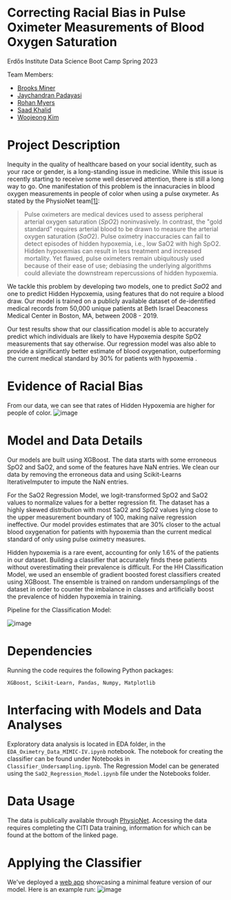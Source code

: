 # Correcting Racial Bias in Pulse Oximeter Measurements of Blood Oxygen Saturation
Erdős Institute Data Science Boot Camp Spring 2023

Team Members:
- [Brooks Miner](https://www.linkedin.com/in/brooks-miner/)
- [Jaychandran Padayasi](https://www.linkedin.com/in/jaychandran-padayasi/)
- [Rohan Myers](https://www.linkedin.com/in/rohanmyers/)
- [Saad Khalid](https://www.linkedin.com/in/saad-khalid-9b31b3125/)
- [Woojeong Kim](https://math.indiana.edu/about/graduate-students/Kim-Woojeong.html)

# Project Description

Inequity in the quality of healthcare based on your social identity, such as your race or gender, is a long-standing issue in medicine. While this issue is recently starting to receive some well deserved attention, there is still a long way to go. One manifestation of this problem is the innacuracies in blood oxygen measurements in people of color when using a pulse oxymeter. As stated by the PhysioNet team[[1]](https://physionet.org/content/mit-critical-datathon-2023/1.0.0/):

>Pulse oximeters are medical devices used to assess peripheral arterial oxygen saturation $(SpO2)$ noninvasively. In contrast, the "gold standard" requires arterial blood to be drawn to measure the arterial oxygen saturation $(SaO2)$. Pulse oximetry inaccuracies can fail to detect episodes of hidden hypoxemia, i.e., low SaO2 with high SpO2. Hidden hypoxemias can result in less treatment and increased mortality. Yet flawed, pulse oximeters remain ubiquitously used because of their ease of use; debiasing the underlying algorithms could alleviate the downstream repercussions of hidden hypoxemia.<br>

We tackle this problem by developing two models, one to predict $SaO2$ and one to predict Hidden Hypoxemia, using features that do not require a blood draw. Our model is trained on a publicly available dataset of de-identified medical records from 50,000 unique patients at Beth Israel Deaconess Medical Center in Boston, MA, between 2008 - 2019.<br>

Our test results show that our classification model is able to accurately predict which individuals are likely to have Hypoxemia despite SpO2 measurements that say otherwise. Our regression model was also able to provide a significantly better estimate of blood oxygenation, outperforming the current medical standard by 30% for patients with hypoxemia .<br>

# Evidence of Racial Bias
From our data, we can see that rates of Hidden Hypoxemia are higher for people of color.
![image](https://github.com/brooksminer/pulse-ox-correction/assets/12636792/07c8aba1-953b-4dc2-8baa-98aa485cb1ba)

# Model and Data Details
Our models are built using XGBoost. The data starts with some erroneous SpO2 and SaO2, and some of the features have NaN entries. We clean our data by removing the erroneous data and using Scikit-Learns IterativeImputer to impute the NaN entries. <br>

For the SaO2 Regression Model, we logit-transformed SpO2 and SaO2 values to normalize values for a better regression fit. The dataset has a highly skewed distribution with most SaO2 and SpO2 values lying close to the upper measurement boundary of 100, making naïve regression ineffective. Our model provides estimates that are 30% closer to the actual blood oxygenation for patients with hypoxemia than the current medical standard of only using pulse oximetry measures. <br>

Hidden hypoxemia is a rare event, accounting for only 1.6% of the patients in our dataset. Building a classifier that accurately finds these patients without overestimating their prevalence is difficult. For the HH Classification Model, we used an ensemble of gradient boosted forest classifiers created using XGBoost. The ensemble is trained on random undersamplings of the dataset in order to counter the imbalance in classes and artificially boost the prevalence of hidden hypoxemia in training.

Pipeline for the Classification Model:<br>

![image](https://github.com/brooksminer/pulse-ox-correction/assets/12636792/23613069-9ae7-4752-a936-fc221c36c84a)



# Dependencies
Running the code requires the following Python packages: 
```
XGBoost, Scikit-Learn, Pandas, Numpy, Matplotlib
```
# Interfacing with Models and Data Analyses
Exploratory data analysis is located in EDA folder, in the `EDA_Oximetry_Data_MIMIC-IV.ipynb` notebook. The notebook for creating the classifier can be found under Notebooks in `Classifier_Undersampling.ipynb`. The Regression Model can be generated using the `SaO2_Regression_Model.ipynb` file under the Notebooks folder. 

# Data Usage
The data is publically available through [PhysioNet](https://physionet.org/content/mit-critical-datathon-2023/1.0.0/). Accessing the data requires completing the CITI Data training, information for which can be found at the bottom of the linked page. 

# Applying the Classifier
We've deployed a [web app](https://huggingface.co/spaces/zonova/pulse_ox) showcasing a minimal feature version of our model. 
Here is an example run:
![image](https://github.com/brooksminer/pulse-ox-correction/assets/12636792/6d3e09bb-4778-4b4d-aa76-dfb59e185eb4)

